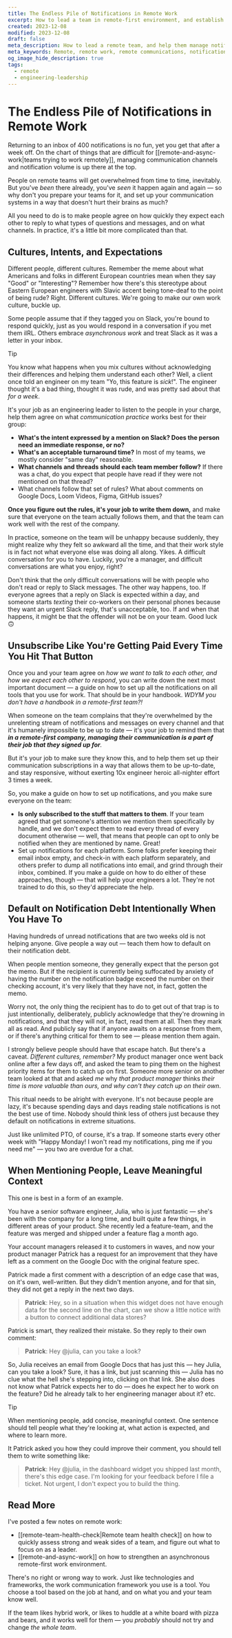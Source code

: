 ```yaml
---
title: The Endless Pile of Notifications in Remote Work
excerpt: How to lead a team in remote-first environment, and establish the communication systems and standards so that your team moves quickly, and people are healthy and happy and don't get routinely overwhelmed with notifications.
created: 2023-12-08
modified: 2023-12-08
draft: false
meta_description: How to lead a remote team, and help them manage notifications and mentions across Slack, Google Docs, Figma, and all the tools they are using.
meta_keywords: Remote, remote work, remote communications, notifications
og_image_hide_description: true
tags:
  - remote
  - engineering-leadership
---
```


# The Endless Pile of Notifications in Remote Work

Returning to an inbox of 400 notifications is no fun, yet you get that after a week off. On the chart of things that are difficult for [[remote-and-async-work|teams trying to work remotely]], managing communication channels and notification volume is up there at the top.

People on remote teams will get overwhelmed from time to time, inevitably. But you've _been_ there already, you've _seen_ it happen again and again — so why don't you prepare your teams for it, and set up your communication systems in a way that doesn't hurt their brains as much?

All you need to do is to make people agree on how quickly they expect each other to reply to what types of questions and messages, and on what channels. In practice, it's a little bit more complicated than that.

## Cultures, Intents, and Expectations

Different people, different cultures. Remember the meme about what Americans and folks in different European countries mean when they say "Good" or "Interesting"? Remember how there's this stereotype about Eastern European engineers with Slavic accent being tone-deaf to the point of being rude? Right. Different cultures. We're going to make our own work culture, buckle up.

Some people assume that if they tagged you on Slack, you're bound to respond quickly, just as you would respond in a conversation if you met them iIRL. Others embrace _asynchronous work_ and treat Slack as it was a letter in your inbox.

> [!tip]
> You know what happens when you mix cultures without acknowledging their differences and helping them understand each other? Well, a client once told an engineer on my team "Yo, this feature is _sick_!". The engineer thought it's a bad thing, thought it was rude, and was pretty sad about that _for a week_.


It's your job as an engineering leader to listen to the people in your charge, help them agree on what *communication practice* works best for their group:
- **What's the intent expressed by a mention on Slack? Does the person need an immediate response, or no?**
- **What's an acceptable turnaround time?** In most of my teams, we mostly consider "same day" reasonable.
- **What channels and threads should each team member follow?** If there was a chat, do you expect that people have read if they were not mentioned on that thread?
- What channels follow that set of rules? What about comments on Google Docs, Loom Videos, Figma, GitHub issues?

**Once you figure out the rules, it's your job to write them down,** and make sure that everyone on the team actually follows them, and that the team can work well with the rest of the company.

In practice, someone on the team will be unhappy because suddenly, they might realize why they felt so awkward all the time, and that their work style is in fact not what everyone else was doing all along. Yikes. A difficult conversation for you to have. Luckily, you're a manager, and difficult conversations are what you enjoy, right?

Don't think that the only difficult conversations will be with people who don't read or reply to Slack messages. The other way happens, too. If everyone agrees that a reply on Slack is expected within a day, and someone starts _texting_ their co-workers on their personal phones because they want an urgent Slack reply, that's unacceptable, too. If and when that happens, it might be that the offender will not be on your team. Good luck 🙃

## Unsubscribe Like You're Getting Paid Every Time You Hit That Button

Once you and your team agree on _how we want to talk to each other, and how we expect each other to respond_, you can write down the next most important document — a guide on how to set up all the notifications on all tools that you use for work. That should be in your handbook. *WDYM you don't have a handbook in a remote-first team?!*

When someone on the team complains that they're overwhelmed by the unrelenting stream of notifications and messages on every channel and that it's humanely impossible to be up to date — it's your job to remind them that _**in a remote-first company, managing their communication is a part of their job that they signed up for**._

But it's your job to make sure they know this, and to help them set up their communication subscriptions in a way that allows them to be up-to-date, and stay responsive, without exerting 10x engineer heroic all-nighter effort 3 times a week.

So, you make a guide on how to set up notifications, and you make sure everyone on the team:
- **Is only subscribed to the stuff that matters to them**. If your team agreed that get someone's attention we mention them specifically by handle, and we don't expect them to read every thread of every document otherwise — well, that means that people can opt to only be notified when they are mentioned by name. Great!
- Set up notifications for each platform. Some folks prefer keeping their email inbox empty, and check-in with each platform separately, and others prefer to dump all notifications into email, and grind through their inbox, combined. If you make a guide on how to do either of these approaches, though — that will help your engineers a lot. They're not trained to do this, so they'd appreciate the help.

## Default on Notification Debt Intentionally When You Have To

Having hundreds of unread notifications that are two weeks old is not helping anyone. Give people a way out — teach them how to default on their notification debt.

When people mention someone, they generally expect that the person got the memo. But if the recipient is currently being suffocated by anxiety of having the number on the notification badge exceed the number on their checking account, it's very likely that they have not, in fact, gotten the memo.

Worry not, the only thing the recipient has to do to get out of that trap is to just intentionally, deliberately, publicly acknowledge that they're drowning in notifications, and that they will not, in fact, read them at all. Then they mark all as read. And publicly say that if anyone awaits on a response from them, or if there's anything critical for them to see — please mention them again.

I strongly believe people should have that escape hatch. But there's a caveat. *Different cultures, remember?* My product manager once went back online after a few days off, and asked the team to ping them on the highest priority items for them to catch up on first. Someone more senior on another team looked at that and asked _me_ why _that product manager_ thinks _their time is more valuable than ours, and why can't they catch up on their own_.

This ritual needs to be alright with everyone. It's not because people are lazy, it's because spending days and days reading stale notifications is not the best use of time. Nobody should think less of others just because they default on notifications in extreme situations.

Just like unlimited PTO, of course, it's a trap. If someone starts every other week with "Happy Monday! I won't read my notifications, ping me if you need me" — you two are overdue for a chat.


## When Mentioning People, Leave Meaningful Context

This one is best in a form of an example.

You have a senior software engineer, Julia, who is just fantastic — she's been with the company for a long time, and built quite a few things, in different areas of your product. She recently led a feature-team, and the feature was merged and shipped under a feature flag a month ago.

Your account managers released it to customers in waves, and now your product manager Patrick has a request for an improvement that they have left as a comment on the Google Doc with the original feature spec.

Patrick made a first comment with a description of an edge case that was, on it's own, well-written. But they didn't mention anyone, and for that sin, they did not get a reply in the next two days.

> **Patrick**: Hey, so in a situation when this widget does not have enough data for the second line on the chart, can we show a little notice with a button to connect additional data stores?

Patrick is smart, they realized their mistake. So they reply to their own comment:
> **Patrick**: Hey @julia, can you take a look?

So, Julia receives an email from Google Docs that has just this — hey Julia, can you take a look? Sure, it has a link, but just scanning this — Julia has no clue what the hell she's stepping into, clicking on that link. She also does not know what Patrick expects her to do — does he expect her to work on the feature? Did he already talk to her engineering manager about it? etc.

> [!tip]
> When mentioning people, add concise, meaningful context. One sentence should tell people what they're looking at, what action is expected, and where to learn more.

It Patrick asked you how they could improve their comment, you should tell them to write something like:

> **Patrick**: Hey @julia, in the dashboard widget you shipped last month, there's this edge case. I'm looking for your feedback before I file a ticket. Not urgent, I don't expect you to build the thing.



## Read More

I've posted a few notes on remote work:
- [[remote-team-health-check|Remote team health check]] on how to quickly assess strong and weak sides of a team, and figure out what to focus on as a leader.
- [[remote-and-async-work]] on how to strengthen an asynchronous remote-first work environment.

There's no right or wrong way to work. Just like technologies and frameworks, the work communication framework you use is a tool. You choose a tool based on the job at hand, and on what you and your team know well.

If the team likes hybrid work, or likes to huddle at a white board with pizza and bears, and it works well for them — you _probably_ should not try and change _the whole team_.
